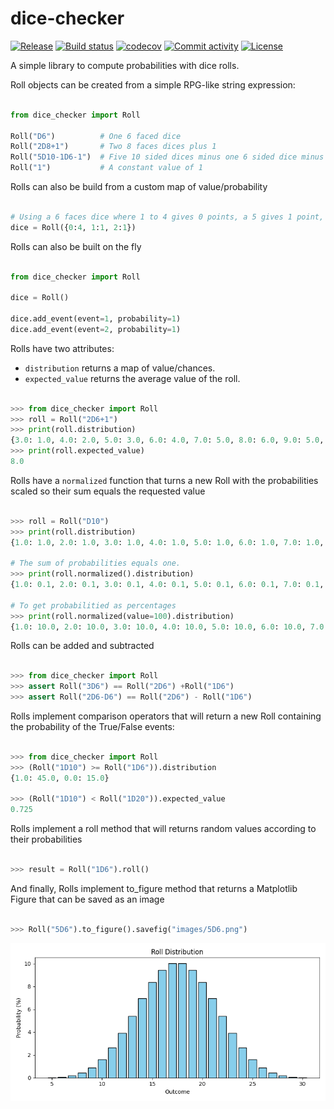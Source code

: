 # dice-checker

[![Release](https://img.shields.io/github/v/release/rguillon/dice-checker)](https://img.shields.io/github/v/release/rguillon/dice-checker)
[![Build status](https://img.shields.io/github/actions/workflow/status/rguillon/dice-checker/ci.yml?branch=main)](https://github.com/rguillon/dice-checker/actions/workflows/ci.yml?query=branch%3Amain)
[![codecov](https://codecov.io/gh/rguillon/dice-checker/branch/main/graph/badge.svg)](https://codecov.io/gh/rguillon/dice-checker)
[![Commit activity](https://img.shields.io/github/commit-activity/m/rguillon/dice-checker)](https://img.shields.io/github/commit-activity/m/rguillon/dice-checker)
[![License](https://img.shields.io/github/license/rguillon/dice-checker)](https://img.shields.io/github/license/rguillon/dice-checker)

A simple library to compute probabilities with dice rolls.


Roll objects can be created from a simple RPG-like string expression:

```python

from dice_checker import Roll

Roll("D6")          # One 6 faced dice
Roll("2D8+1")       # Two 8 faces dices plus 1
Roll("5D10-1D6-1")  # Five 10 sided dices minus one 6 sided dice minus 1
Roll("1")           # A constant value of 1

```

Rolls can also be build from a custom map of value/probability

```python

# Using a 6 faces dice where 1 to 4 gives 0 points, a 5 gives 1 point, a 6 gives 2 points
dice = Roll({0:4, 1:1, 2:1})


```


Rolls can also be built on the fly

```python

from dice_checker import Roll

dice = Roll()

dice.add_event(event=1, probability=1)
dice.add_event(event=2, probability=1)

```

Rolls have two attributes:
* `distribution` returns a map of value/chances.
* `expected_value` returns the average value of the roll.

```python

>>> from dice_checker import Roll
>>> roll = Roll("2D6+1")
>>> print(roll.distribution)
{3.0: 1.0, 4.0: 2.0, 5.0: 3.0, 6.0: 4.0, 7.0: 5.0, 8.0: 6.0, 9.0: 5.0, 10.0: 4.0, 11.0: 3.0, 12.0: 2.0, 13.0: 1.0}
>>> print(roll.expected_value)
8.0

```

Rolls have a `normalized` function that turns a new Roll with the probabilities scaled so their sum equals the requested value

```python

>>> roll = Roll("D10")
>>> print(roll.distribution)
{1.0: 1.0, 2.0: 1.0, 3.0: 1.0, 4.0: 1.0, 5.0: 1.0, 6.0: 1.0, 7.0: 1.0, 8.0: 1.0, 9.0: 1.0, 10.0: 1.0}

# The sum of probabilities equals one.
>>> print(roll.normalized().distribution)
{1.0: 0.1, 2.0: 0.1, 3.0: 0.1, 4.0: 0.1, 5.0: 0.1, 6.0: 0.1, 7.0: 0.1, 8.0: 0.1, 9.0: 0.1, 10.0: 0.1}

# To get probabilitied as percentages
>>> print(roll.normalized(value=100).distribution)
{1.0: 10.0, 2.0: 10.0, 3.0: 10.0, 4.0: 10.0, 5.0: 10.0, 6.0: 10.0, 7.0: 10.0, 8.0: 10.0, 9.0: 10.0, 10.0: 10.0}


```

Rolls can be added and subtracted

```python

>>> from dice_checker import Roll
>>> assert Roll("3D6") == Roll("2D6") +Roll("1D6")
>>> assert Roll("2D6-D6") == Roll("2D6") - Roll("1D6")

```

Rolls implement comparison operators that will return a new Roll containing the probability of the True/False events:


```python

>>> from dice_checker import Roll
>>> (Roll("1D10") >= Roll("1D6")).distribution
{1.0: 45.0, 0.0: 15.0}

>>> (Roll("1D10") < Roll("1D20")).expected_value
0.725

```

Rolls implement a roll method that will returns random values according to their probabilities

```python

>>> result = Roll("1D6").roll()

```

And finally, Rolls implement to_figure method that returns a Matplotlib Figure that can be saved as an image

```python

>>> Roll("5D6").to_figure().savefig("images/5D6.png")

```

![5D6](images/5D6.png "5D6")
